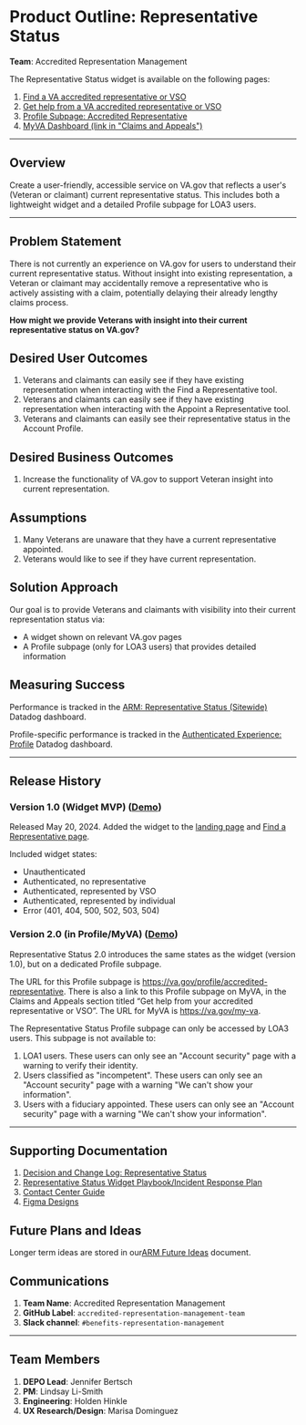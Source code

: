 # **Product Outline: Representative Status**

**Team**: Accredited Representation Management

The Representative Status widget is available on the following pages:

1. [Find a VA accredited representative or VSO](https://www.va.gov/get-help-from-accredited-representative/find-rep)
2. [Get help from a VA accredited representative or VSO](https://www.va.gov/get-help-from-accredited-representative/)
3. [Profile Subpage: Accredited Representative](https://www.va.gov/profile/accredited-representative)
4. [MyVA Dashboard (link in "Claims and Appeals")](https://www.va.gov/my-va)

---

## **Overview**

Create a user-friendly, accessible service on VA.gov that reflects a user's (Veteran or claimant) current representative status. This includes both a lightweight widget and a detailed Profile subpage for LOA3 users.

---

## **Problem Statement**

There is not currently an experience on VA.gov for users to understand their current representative status. Without insight into existing representation, a Veteran or claimant may accidentally remove a representative who is actively assisting with a claim, potentially delaying their already lengthy claims process.

**How might we provide Veterans with insight into their current representative status on VA.gov?**

## **Desired User Outcomes**

1. Veterans and claimants can easily see if they have existing representation when interacting with the Find a Representative tool.
2. Veterans and claimants can easily see if they have existing representation when interacting with the Appoint a Representative tool.
3. Veterans and claimants can easily see their representative status in the Account Profile.

## **Desired Business Outcomes**

1. Increase the functionality of VA.gov to support Veteran insight into current representation.

## **Assumptions**

1. Many Veterans are unaware that they have a current representative appointed.
2. Veterans would like to see if they have current representation.

## **Solution Approach**

Our goal is to provide Veterans and claimants with visibility into their current representation status via:

- A widget shown on relevant VA.gov pages
- A Profile subpage (only for LOA3 users) that provides detailed information

## **Measuring Success**

Performance is tracked in the [ARM: Representative Status (Sitewide)](https://vagov.ddog-gov.com/dashboard/ttj-p2z-9gh/arm-representative-status?fromUser=false&refresh_mode=sliding&from_ts=1745099169063&to_ts=1747691169063&live=true) Datadog dashboard.

Profile-specific performance is tracked in the [Authenticated Experience: Profile](https://vagov.ddog-gov.com/dashboard/86m-u8e-z5x/authenticated-experience-profile?fromUser=false&refresh_mode=sliding&from_ts=1753376169468&to_ts=1753980969468&live=true) Datadog dashboard.

---
## **Release History**

### Version 1.0 (Widget MVP) ([Demo](https://dvagov.sharepoint.com/:v:/r/sites/vaabdvro/Shared%20Documents/Accredited%20Representation%20Management/Product%20Information/Product%20Demo%20Recordings/Representative%20Status%20Widget%20Demo.mp4?csf=1&web=1&e=nMo14H))

Released May 20, 2024. Added the widget to the [landing page](https://www.va.gov/get-help-from-accredited-representative/) and [Find a Representative page](https://www.va.gov/get-help-from-accredited-representative/find-rep/).

Included widget states:

- Unauthenticated
- Authenticated, no representative
- Authenticated, represented by VSO
- Authenticated, represented by individual
- Error (401, 404, 500, 502, 503, 504)

### Version 2.0 (in Profile/MyVA) ([Demo](https://dvagov.sharepoint.com/:v:/r/sites/vaabdvro/Shared%20Documents/Accredited%20Representation%20Management/Product%20Information/Product%20Demo%20Recordings/Representative%20Status%20in%20Profile_MyVA%20Demo.mp4?csf=1&web=1&e=KrCRpw))

Representative Status 2.0 introduces the same states as the widget (version 1.0), but on a dedicated Profile subpage.

The URL for this Profile subpage is https://va.gov/profile/accredited-representative. There is also a link to this Profile subpage on MyVA, in the Claims and Appeals section titled “Get help from your accredited representative or VSO”. The URL for MyVA is https://va.gov/my-va.

The Representative Status Profile subpage can only be accessed by LOA3 users. This subpage is not available to:

1. LOA1 users. These users can only see an "Account security" page with a warning to verify their identity.
2. Users classified as "incompetent". These users can only see an "Account security" page with a warning "We can't show your information".
3. Users with a fiduciary appointed. These users can only see an "Account security" page with a warning "We can't show your information".

---

## **Supporting Documentation**

1. [Decision and Change Log: Representative Status](https://github.com/department-of-veterans-affairs/va.gov-team/blob/master/products/accredited-representation-management/product-documentation/representative-status-widget/decision-change-log-representative-status.md)
2. [Representative Status Widget Playbook/Incident Response Plan](https://github.com/department-of-veterans-affairs/va.gov-team/blob/master/products/accredited-representation-management/product-documentation/representative-status-widget/launch-materials/product-playbook-incident-response-plan.md)
3. [Contact Center Guide](https://github.com/department-of-veterans-affairs/va.gov-team/tree/master/products/accredited-representation-management/product-documentation/representative-status-widget/contact-center)
4. [Figma Designs](https://www.figma.com/design/bzbwObT9hiItve0q3cQX9c/ARM---Find-and-Appoint-a-Representative?node-id=1283-176978&p=f&t=9UDkWLdMS1C7DVfU-0)

## **Future Plans and Ideas**

Longer term ideas are stored in our[ARM Future Ideas](https://dvagov.sharepoint.com/:w:/r/sites/vaabdvro/Shared%20Documents/Accredited%20Representation%20Management/ARM%20Future%20Ideas.docx?d=wfe95a788166e4670bfda5a59798550d7&csf=1&web=1&e=7iFIw0) document.

## **Communications**

1. **Team Name**: Accredited Representation Management
2. **GitHub Label**: `accredited-representation-management-team`
3. **Slack channel**: `#benefits-representation-management`

---

## **Team Members**

1. **DEPO Lead**: Jennifer Bertsch
2. **PM**: Lindsay Li-Smith
3. **Engineering**: Holden Hinkle
4. **UX Research/Design**: Marisa Dominguez

